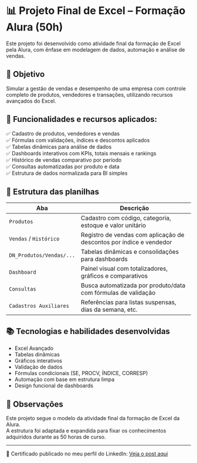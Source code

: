 # 📊 Projeto Final de Excel – Formação Alura (50h)

Este projeto foi desenvolvido como atividade final da formação de Excel pela Alura, com ênfase em modelagem de dados, automação e análise de vendas.

## 🎯 Objetivo

Simular a gestão de vendas e desempenho de uma empresa com controle completo de produtos, vendedores e transações, utilizando recursos avançados do Excel.

## 🧰 Funcionalidades e recursos aplicados:

✅ Cadastro de produtos, vendedores e vendas  
✅ Fórmulas com validações, índices e descontos aplicados  
✅ Tabelas dinâmicas para análise de dados  
✅ Dashboards interativos com KPIs, totais mensais e rankings  
✅ Histórico de vendas comparativo por período  
✅ Consultas automatizadas por produto e data  
✅ Estrutura de dados normalizada para BI simples

## 📁 Estrutura das planilhas

| Aba                     | Descrição                                                                 |
|--------------------------|---------------------------------------------------------------------------|
| `Produtos`              | Cadastro com código, categoria, estoque e valor unitário                  |
| `Vendas` / `Histórico`  | Registro de vendas com aplicação de descontos por índice e vendedor       |
| `DN_Produtos/Vendas/...`| Tabelas dinâmicas e consolidações para dashboards                         |
| `Dashboard`             | Painel visual com totalizadores, gráficos e comparativos                  |
| `Consultas`             | Busca automatizada por produto/data com fórmulas de validação             |
| `Cadastros Auxiliares`  | Referências para listas suspensas, dias da semana, etc.                   |

## 📚 Tecnologias e habilidades desenvolvidas

- Excel Avançado
- Tabelas dinâmicas
- Gráficos interativos
- Validação de dados
- Fórmulas condicionais (SE, PROCV, ÍNDICE, CORRESP)
- Automação com base em estrutura limpa
- Design funcional de dashboards

## 📌 Observações

Este projeto segue o modelo da atividade final da formação de Excel da Alura.  
A estrutura foi adaptada e expandida para fixar os conhecimentos adquiridos durante as 50 horas de curso.

---

📎 Certificado publicado no meu perfil do LinkedIn: [Veja o post aqui]([https://www.linkedin.com/feed/update/urn:li:activity:7350526719516196864/](https://www.linkedin.com/posts/joao-uliana_excel-alura-formaaexaetoexcel-activity-7350532427301171200-xecX?utm_source=share&utm_medium=member_desktop&rcm=ACoAAEOboqIBy7QshQNTArmXuiqrQXKhe0PbhbU))
